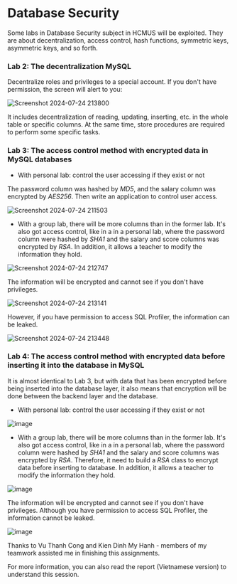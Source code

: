 # Database Security
Some labs in Database Security subject in HCMUS will be exploited. They are about decentralization, access control, hash functions, symmetric keys, asymmetric keys, and so forth.

### Lab 2: The decentralization  MySQL

Decentralize roles and privileges to a special account. If you don't have permission, the screen will alert to you:

![Screenshot 2024-07-24 213800](https://github.com/user-attachments/assets/d6f7cf94-3eac-4f15-9bb1-44db1ffacfcb)

It includes decentralization of reading, updating, inserting, etc. in the whole table or specific columns. At the same time, store procedures are required to perform some specific tasks.

### Lab 3: The access control method with encrypted data in MySQL databases

- With personal lab: control the user accessing if they exist or not

The password column was hashed by *MD5*, and the salary column was encrypted by *AES256*. Then write an application to control user access.

![Screenshot 2024-07-24 211503](https://github.com/user-attachments/assets/71782a44-f26a-454d-911c-de52a075e0ad)

- With a group lab, there will be more columns than in the former lab. It's also got access control, like in a in a personal lab, where the password column were hashed by *SHA1* and the salary and score columns was encrypted by *RSA*. In addition, it allows a teacher to modify the information they hold.

![Screenshot 2024-07-24 212747](https://github.com/user-attachments/assets/be68f245-0f86-4c60-b5e2-894e2924250c)

The information will be encrypted and cannot see if you don't have privileges. 

![Screenshot 2024-07-24 213141](https://github.com/user-attachments/assets/4cbb7c90-b851-4078-bddb-c7fd5322f9fe)

However, if you have permission to access SQL Profiler, the information can be leaked.

![Screenshot 2024-07-24 213448](https://github.com/user-attachments/assets/1e86f3a9-f44a-4a08-bda2-fd2f34169940)

### Lab 4: The access control method with encrypted data before inserting it into the database in MySQL

It is almost identical to Lab 3, but with data that has been encrypted before being inserted into the database layer, it also means that encryption will be done between the backend layer and the database.

- With personal lab: control the user accessing if they exist or not

![image](https://github.com/user-attachments/assets/5f6538dc-d467-4cbd-8079-0e465e8a5283)

- With a group lab, there will be more columns than in the former lab. It's also got access control, like in a in a personal lab, where the password column were hashed by *SHA1* and the salary and score columns was encrypted by *RSA*. Therefore, it need to build a *RSA* class to encrypt data before inserting to database. In addition, it allows a teacher to modify the information they hold.

![image](https://github.com/user-attachments/assets/eeeb37a1-384f-40b7-8ab4-13334a86ba91)

The information will be encrypted and cannot see if you don't have privileges. Although you have permission to access SQL Profiler, the information cannot be leaked.

![image](https://github.com/user-attachments/assets/d9734d8b-7d93-43ef-b7e9-eaa3bf2506c1)

Thanks to Vu Thanh Cong and Kien Dinh My Hanh - members of my teamwork assisted me in finishing this assignments.

For more information, you can also read the report (Vietnamese version) to understand this session.
